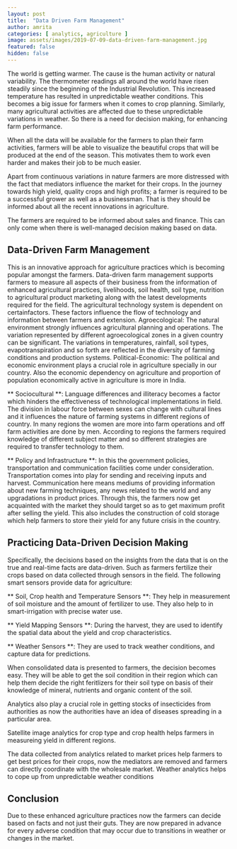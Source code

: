 ```yaml
---
layout: post
title:  "Data Driven Farm Management"
author: amrita
categories: [ analytics, agriculture ]
image: assets/images/2019-07-09-data-driven-farm-management.jpg
featured: false
hidden: false
---
```


The world is getting warmer. The cause is the human activity or natural variability. The thermometer readings all around the world have risen steadily since the beginning of the Industrial Revolution. This increased temperature has resulted in unpredictable weather conditions. This becomes a big issue for farmers when it comes to crop planning. Similarly, many agricultural activities are affected due to these unpredictable variations in weather. So there is a need for decision making, for enhancing farm performance.

When all the data will be available for the farmers to plan their farm activities, farmers will be able to visualize the beautiful crops that will be produced at the end of the season. This motivates them to work even harder and makes their job to be much easier. 

Apart from continuous variations in nature farmers are more distressed with the fact that mediators influence the market for their crops. In the journey towards high yield, quality crops and high profits; a farmer is required to be a successful grower as well as a businessman.  That is they should be informed about all the recent innovations in agriculture.

The farmers are required to be informed about sales and finance. This can only come when there is well-managed decision making based on data.

## Data-Driven Farm Management

This is an innovative approach for agriculture practices which is becoming popular amongst the farmers. Data-driven farm management supports farmers to measure all aspects of their business from the information of enhanced agricultural practices, livelihoods, soil health, soil type, nutrition to agricultural product marketing along with the latest developments required for the field. The agricultural technology system is dependent on certainfactors. These factors influence the flow of technology and information between farmers and extension.
Agroecological: The natural environment strongly influences agricultural planning and operations. The variation represented by different agroecological zones in a given country can be significant. The variations in temperatures, rainfall, soil types, evapotranspiration and so forth are reflected in the diversity of farming conditions and production systems.
Political-Economic: The political and economic environment plays a crucial role in agriculture specially in our country. Also the economic dependency on agriculture and proportion of population economically active in agriculture is more in India.

** Sociocultural **: Language differences and illiteracy becomes a factor which hinders the effectiveness of technological implementations in field. The division in labour force between sexes can change with cultural lines and it influences the nature of farming systems in different regions of country. In many regions the women are more into farm operations and off farm activities are done by men. According to regions the farmers required knowledge of different subject matter and so different strategies are required to transfer technology to them.

** Policy and Infrastructure **: In this the government policies, transportation and communication facilities come under consideration. Transportation comes into play for sending and receiving inputs and harvest. Communication here means mediums of providing information about new farming techniques, any news related to the world and any upgradations in product prices.  Through this, the farmers now get acquainted with the market they should target so as to get maximum profit after selling the yield. This also includes the construction of cold storage which help farmers to store their yield for any future crisis in the country.

## Practicing Data-Driven Decision Making

Specifically, the decisions based on the insights from the data that is on the true and real-time facts are data-driven. Such as farmers fertilize their crops based on data collected through sensors in the field. The following smart sensors provide data for agriculture:

** Soil, Crop health and Temperature Sensors **: They help in measurement of soil moisture and the amount of fertilizer to use. They also help to in smart-irrigation with precise water use.

** Yield Mapping Sensors **: During the harvest, they are used to identify the spatial data about the yield and crop characteristics.

** Weather Sensors **: They are used to track weather conditions, and capture data for predictions.

When consolidated data is presented to farmers, the decision becomes easy. They will be able to get the soil condition in their region which can help them  decide the right feritlizers for their soil type on basis of their knowledge of mineral, nutrients and organic content of the soil.

Analytics also play a crucial role in getting stocks of insecticides from authorities as now the authorities have an idea of diseases spreading in a particular area.

Satellite image analytics for crop type and crop health helps farmers in measureing yield in different regions.

The data collected from analytics related to market prices help farmers to get best prices for their crops, now the mediators are removed and farmers can directly coordinate with the wholesale market.
Weather analytics helps to cope up from unpredictable weather conditions

## Conclusion

Due to these enhanced agriculture practices now the farmers can decide based on facts and not just their guts. They are now prepared in advance for every adverse condition that may occur due to transitions in weather or changes in the market.

